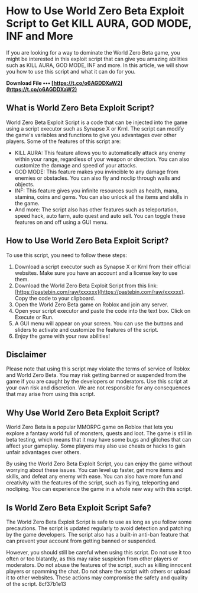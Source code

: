 # How to Use World Zero Beta Exploit Script to Get KILL AURA, GOD MODE, INF and More
 
If you are looking for a way to dominate the World Zero Beta game, you might be interested in this exploit script that can give you amazing abilities such as KILL AURA, GOD MODE, INF and more. In this article, we will show you how to use this script and what it can do for you.
 
**Download File ••• [https://t.co/o6AGDDXaW2](https://t.co/o6AGDDXaW2)**


 
## What is World Zero Beta Exploit Script?
 
World Zero Beta Exploit Script is a code that can be injected into the game using a script executor such as Synapse X or Krnl. The script can modify the game's variables and functions to give you advantages over other players. Some of the features of this script are:
 
- KILL AURA: This feature allows you to automatically attack any enemy within your range, regardless of your weapon or direction. You can also customize the damage and speed of your attacks.
- GOD MODE: This feature makes you invincible to any damage from enemies or obstacles. You can also fly and noclip through walls and objects.
- INF: This feature gives you infinite resources such as health, mana, stamina, coins and gems. You can also unlock all the items and skills in the game.
- And more: The script also has other features such as teleportation, speed hack, auto farm, auto quest and auto sell. You can toggle these features on and off using a GUI menu.

## How to Use World Zero Beta Exploit Script?
 
To use this script, you need to follow these steps:

1. Download a script executor such as Synapse X or Krnl from their official websites. Make sure you have an account and a license key to use them.
2. Download the World Zero Beta Exploit Script from this link: [https://pastebin.com/raw/xxxxxx](https://pastebin.com/raw/xxxxxx). Copy the code to your clipboard.
3. Open the World Zero Beta game on Roblox and join any server.
4. Open your script executor and paste the code into the text box. Click on Execute or Run.
5. A GUI menu will appear on your screen. You can use the buttons and sliders to activate and customize the features of the script.
6. Enjoy the game with your new abilities!

## Disclaimer
 
Please note that using this script may violate the terms of service of Roblox and World Zero Beta. You may risk getting banned or suspended from the game if you are caught by the developers or moderators. Use this script at your own risk and discretion. We are not responsible for any consequences that may arise from using this script.
  
## Why Use World Zero Beta Exploit Script?
 
World Zero Beta is a popular MMORPG game on Roblox that lets you explore a fantasy world full of monsters, quests and loot. The game is still in beta testing, which means that it may have some bugs and glitches that can affect your gameplay. Some players may also use cheats or hacks to gain unfair advantages over others.
 
By using the World Zero Beta Exploit Script, you can enjoy the game without worrying about these issues. You can level up faster, get more items and skills, and defeat any enemy with ease. You can also have more fun and creativity with the features of the script, such as flying, teleporting and nocliping. You can experience the game in a whole new way with this script.
 
## Is World Zero Beta Exploit Script Safe?
 
The World Zero Beta Exploit Script is safe to use as long as you follow some precautions. The script is updated regularly to avoid detection and patching by the game developers. The script also has a built-in anti-ban feature that can prevent your account from getting banned or suspended.
 
However, you should still be careful when using this script. Do not use it too often or too blatantly, as this may raise suspicion from other players or moderators. Do not abuse the features of the script, such as killing innocent players or spamming the chat. Do not share the script with others or upload it to other websites. These actions may compromise the safety and quality of the script.
 8cf37b1e13
 

